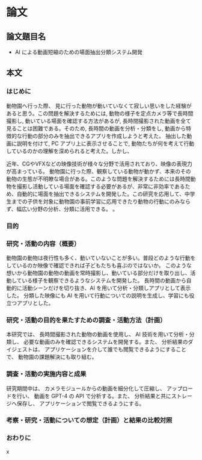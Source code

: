 # 論文

## 論文題目名

- AI による動画短縮のための場面抽出分類システム開発

## 本文

### はじめに

動物園へ行った際、 見に行った動物が動いていなくて寂しい思いをした経験があると思う。この問題を解決するためには, 動物の様子を定点カメラ等で長時間撮影し, 動いている場面を確認する方法があるが, 長時間撮影された動画を全て見ることは困難である。そのため, 長時間の動画を分析・分類をし, 動画から特徴的な行動の部分のみを抽出できるアプリを作成しようと考えた。
抽出した動画に説明を付けて, PC アプリ上に表示させることで, 動物たちが何を考えて行動しているのかの理解を深められると考えた。しかし、


近年、CGやVFXなどの映像技術が様々な分野で活用されており、映像の表現力が高まっている。
動物園に行った際、観察している動物が動かず、本来のその動物の生態が不明瞭な場合がある。このような問題を解決するためには長時間動物を撮影し活動している場面を確認する必要があるが、非常に非効率であるため、自動的に場面を抽出できるシステムを開発した。この研究を応用して、中学生までの子供を対象に動物園の事前学習に応用できたり動物の行動にのみならず、幅広い分野の分析、分類に活用できる。
。

### 目的



### 研究・活動の内容（概要）

動物園の動物は夜行性も多く、動いていないことが多い。普段どのような行動をしているのか映像で確認できれば子どもたちも喜ぶのではないか。
このような想いから動物園の動物の動画を常時撮影し、動いている部分だけを取り出し、活動している様子を観察できるようなシステムを開発した。
長時間の動画から自動的に活動シーンだけを切り抜き、AI を用いて分析・分類しアプリとして表示した。
分類した映像にも AI を用いて行動についての説明を生成し、学習にも役立つアプリとした。

### 研究・活動の目的を果たすための調査・活動方法（計画）

本研究では、 長時間撮影された動物の動画を使用し、 AI 技術を用いて分析・分類し、 必要な動画のみを確認できるシステムを開発する。また、 分析結果のダイジェストは、 アプリケーションを介して誰でも閲覧できるようにすることで、 動物園の課題解決にも取り組む。

### 調査・活動の実施内容と成果

研究期間中は、 カメラモジュールからの動画を細分化して圧縮し、 アップロードを行い、 動画を GPT-4 の API で分析する。また、 分析結果と共にストレージへ保存し、 アプリケーションで閲覧できるようにする。

### 考察・研究・活動についての想定（計画）と結果の比較対照

### おわりに

x
